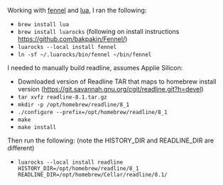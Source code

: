 Working with [fennel](https://fennel-lang.org/) and [lua](https://www.lua.org/), I ran the following:

- `brew install lua`
- `brew install luarocks` (following on install instructions https://github.com/bakpakin/Fennel/)
- `luarocks --local install fennel`
- `ln -sf ~/.luarocks/bin/fennel ~/bin/fennel`

I needed to manually build readline, assumes Applie Silicon:

- Downloaded version of Readline TAR that maps to homebrew install version (https://git.savannah.gnu.org/cgit/readline.git?h=devel)
- `tar xvfz readline-8.1.tar.gz`
- `mkdir -p /opt/homebrew/readline/8_1`
- `./configure --prefix=/opt/homebrew/readline/8_1`
- `make`
- `make install`

Then run the following: (note the HISTORY_DIR and READLINE_DIR are different)
- `luarocks --local install readline HISTORY_DIR=/opt/homebrew/readline/8_1 READLINE_DIR=/opt/homebrew/Cellar/readline/8.1/`